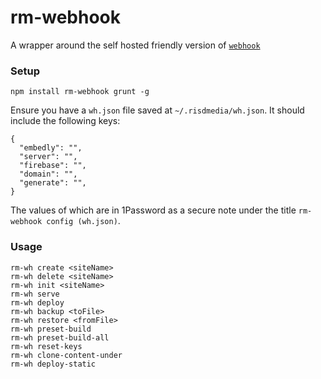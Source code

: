# rm-webhook

A wrapper around the self hosted friendly version of [`webhook`](https://github.com/risd/webhook)

### Setup

`npm install rm-webhook grunt -g`

Ensure you have a `wh.json` file saved at `~/.risdmedia/wh.json`. It should include the following keys:

```
{
  "embedly": "",
  "server": "",
  "firebase": "",
  "domain": "",
  "generate": "",
}
```

The values of which are in 1Password as a secure note under the title `rm-webhook config (wh.json)`.


### Usage

```
rm-wh create <siteName>
rm-wh delete <siteName>
rm-wh init <siteName>
rm-wh serve
rm-wh deploy
rm-wh backup <toFile>
rm-wh restore <fromFile>
rm-wh preset-build
rm-wh preset-build-all
rm-wh reset-keys
rm-wh clone-content-under
rm-wh deploy-static
```
